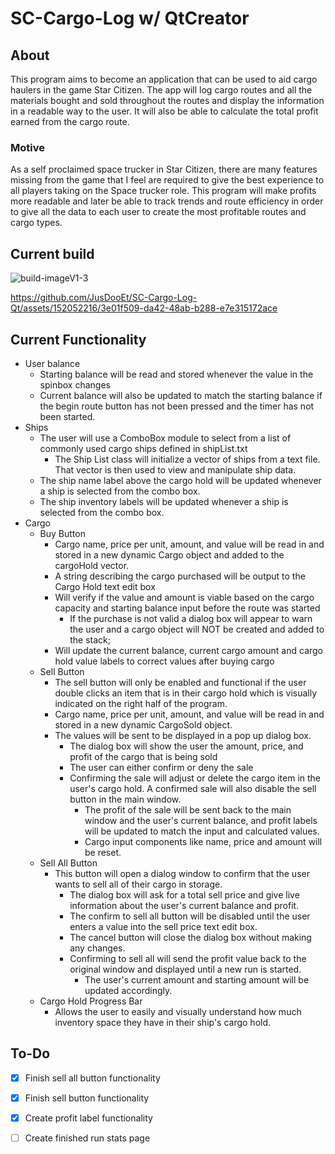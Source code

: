 # SC-Cargo-Log w/ QtCreator
## About
This program aims to become an application that can be used to aid cargo haulers in the game Star Citizen. The app will log cargo routes and all the materials bought and sold throughout the routes and display the information in a readable way to the user. It will also be able to calculate the total profit earned from the cargo route.
### Motive
As a self proclaimed space trucker in Star Citizen, there are many features missing from the game that I feel are required to give the best experience to all players taking on the Space trucker role. This program will make profits more readable and later be able to track trends and route efficiency in order to give all the data to each user to create the most profitable routes and cargo types.


## Current build
![build-imageV1-3](https://github.com/JusDooEt/SC-Cargo-Log-Qt/assets/152052216/001d59e6-afd1-4992-9d07-7d4876171d57)

https://github.com/JusDooEt/SC-Cargo-Log-Qt/assets/152052216/3e01f509-da42-48ab-b288-e7e315172ace



## Current Functionality
- User balance
  - Starting balance will be read and stored whenever the value in the spinbox changes
  - Current balance will also be updated to match the starting balance if the begin route button has not been pressed and the timer has not been started.
- Ships
  - The user will use a ComboBox module to select from a list of commonly used cargo ships defined in shipList.txt
    - The Ship List class will initialize a vector of ships from a text file. That vector is then used to view and manipulate ship data.
  - The ship name label above the cargo hold will be updated whenever a ship is selected from the combo box.
  - The ship inventory labels will be updated whenever a ship is selected from the combo box.
- Cargo
  - Buy Button
    - Cargo name, price per unit, amount, and value will be read in and stored in a new dynamic Cargo object and added to the cargoHold vector.
    - A string describing the cargo purchased will be output to the Cargo Hold text edit box
    - Will verify if the value and amount is viable based on the cargo capacity and starting balance input before the route was started
      - If the purchase is not valid a dialog box will appear to warn the user and a cargo object will NOT be created and added to the stack;
    - Will update the current balance, current cargo amount and cargo hold value labels to correct values after buying cargo
  - Sell Button
    - The sell button will only be enabled and functional if the user double clicks an item that is in their cargo hold which is visually indicated on the right half of the program.
    - Cargo name, price per unit, amount, and value will be read in and stored in a new dynamic CargoSold object.
    - The values will be sent to be displayed in a pop up dialog box.
      - The dialog box will show the user the amount, price, and profit of the cargo that is being sold
      - The user can either confirm or deny the sale
      - Confirming the sale will adjust or delete the cargo item in the user's cargo hold. A confirmed sale will also disable the sell button in the main window.
        - The profit of the sale will be sent back to the main window and the user's current balance, and profit labels will be updated to match the input and calculated values.
        - Cargo input components like name, price and amount will be reset.
  - Sell All Button
    - This button will open a dialog window to confirm that the user wants to sell all of their cargo in storage.
      - The dialog box will ask for a total sell price and give live information about the user's current balance and profit.
      - The confirm to sell all button will be disabled until the user enters a value into the sell price text edit box.
      - The cancel button will close the dialog box without making any changes.
      - Confirming to sell all will send the profit value back to the original window and displayed until a new run is started.
        - The user's current amount and starting amount will be updated accordingly.
  - Cargo Hold Progress Bar
    - Allows the user to easily and visually understand how much inventory space they have in their ship's cargo hold.

## To-Do
- [x] Finish sell all button functionality
- [x] Finish sell button functionality
- [x] Create profit label functionality
- [ ] Create finished run stats page


